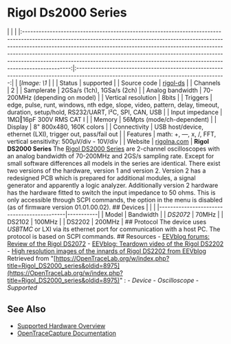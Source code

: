 # Rigol Ds2000 Series
| | | |:-----------------------------------------------------------------------------------------------------------------------------------------------------------------------------------------------------------------------------------------------------------------------------------------------------------------------------------------------------------------------------------------------------------------------:|:------------------------------------------------------------------------------------------------------------------------------------:| | [*Image: \1* | | | Status | supported | | Source code | [rigol-ds](http://github.com/OpenTraceLab/?p=OpenTraceCapture.git;a=tree;f=src/hardware/rigol-ds) | | Channels | 2 | | Samplerate | 2GSa/s (1ch), 1GSa/s (2ch) | | Analog bandwidth | 70-200MHz (depending on model) | | Vertical resolution | 8bits | | Triggers | edge, pulse, runt, windows, nth edge, slope, video, pattern, delay, timeout, duration, setup/hold, RS232/UART, I²C, SPI, CAN, USB | | Input impedance | 1MΩ‖16pF 300V RMS CAT I | | Memory | 56Mpts (mode/ch-dependent) | | Display | 8" 800x480, 160K colors | | Connectivity | USB host/device, ethernet (LXI), trigger out, pass/fail out | | Features | math: +, —, x, /, FFT, vertical sensitivity: 500µV/div - 10V/div | | Website | [rigolna.com](http://www.rigolna.com/products/digital-oscilloscopes/ds2000/) | **Rigol DS2000 Series** The [Rigol DS2000 Series](http://www.rigolna.com/products/digital-oscilloscopes/ds2000/) are 2-channel oscilloscopes with an analog bandwidth of 70-200MHz and 2GS/s sampling rate. Except for small software differences all models in the series are identical. There exist two versions of the hardware, version 1 and version 2. Version 2 has a redesigned PCB which is prepared for additional modules, a signal generator and apparently a logic analyzer. Additionally version 2 hardware has the hardware fitted to switch the input impedance to 50 ohms. This is only accessible through SCPI commands, the option in the menu is disabled (as of firmware version 01.01.00.02). ## Devices | | | |--------------------------------------------|-----------| | Model | Bandwidth | | *DS2072* | 70MHz | | DS2102 | 100MHz | | DS2202 | 200MHz | ## Protocol The device uses *USBTMC* or LXI via its ethernet port for communication with a host PC. The protocol is based on SCPI commands. ## Resources \- [EEVblog forums: Review of the Rigol DS2072](http://www.eevblog.com/forum/testgear/first-impressions-and-review-of-the-rigol-ds2072-ds2000-series-dso/) \- [EEVblog: Teardown video of the Rigol DS2202](http://www.eevblog.com/2012/09/26/eevblog-360-rigol-ds2000-oscilloscope-teardown/) \- [High resolution images of the innards of Rigol DS2202 from EEVblog](http://www.flickr.com/photos/eevblog/sets/72157631618295437/)
Retrieved from "[https://OpenTraceLab.org/w/index.php?title=Rigol_DS2000_series&oldid=8975](https://OpenTraceLab.org/w/index.php?title=Rigol_DS2000_series&oldid=8975)"
: \- *Device* \- *Oscilloscope* \- *Supported*
## See Also
- [Supported Hardware Overview](../supported-hardware.md)
- [OpenTraceCapture Documentation](../../opentracecapture/overview.md)
